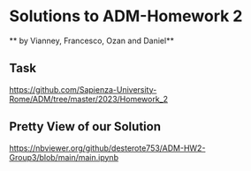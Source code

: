 # Solutions to ADM-Homework 2
** by Vianney, Francesco, Ozan and Daniel**

## Task
https://github.com/Sapienza-University-Rome/ADM/tree/master/2023/Homework_2

## Pretty View of our Solution
https://nbviewer.org/github/desterote753/ADM-HW2-Group3/blob/main/main.ipynb